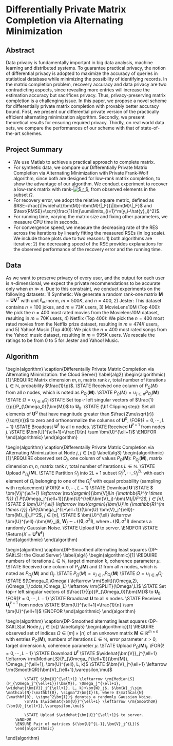 # Differentially Private Matrix Completion via Alternating Minimization
## Abstract
Data privacy is fundamentally important in big data analysis, machine learning and distributed systems. To guarantee practical privacy, the notion of differential privacy is adopted to maximize the accuracy of queries in statistical database while minimizing the possibility of identifying records. In the matrix completion problem, recovery accuracy and data privacy are two contradicting aspects, since revealing more entries will increase the estimation accuracy but sacrifices privacy. Thus, privacy-preserving matrix completion is a challenging issue. In this paper, we propose a novel scheme for differentially private matrix completion with provably better accuracy bound. First, we present our differential private version of the practically efficient alternating minimization algorithm. Secondly, we present theoretical results for ensuring required privacy. Thirdly, on real world data sets, we compare the performances of our scheme with that of state-of-the-art schemes.

## Project Summary
+ We use Matlab to achieve a practical approach to complete matrix. 
+ For synthetic data, we compare our Differentially Private Matrix Completion via Alternating Minimization with Private Frank-Wolf algorithm, since both are designed for low-rank matrix completion, to show the advantage of our algorithm. We conduct experiment to recover a low-rank matrix with rank-<a href="https://www.codecogs.com/eqnedit.php?latex=$&space;r&space;$" target="_blank"><img src="https://latex.codecogs.com/gif.latex?$&space;r&space;$" title="$ r $" /></a>, from observed elements in the subset $\Omega$. 
+ For recovery error, we adopt the relative square metric, defined as $RSE=\frac{\|\widehat{\bm{M}}-\bm{M}\|_F}{\|\bm{M}\|_F}$ and $\text{RMSE}=\sqrt{\frac{1}{m}\sum\limits_{i=1}^m(y_i-\hat{y}_i)^2}$.
+ For running time, varying the matrix size and fixing other parameters, we measure CPU time in seconds.
+ For convergence speed, we measure the decreasing rate of the RES across the iterations by linearly fitting the measured RSEs (in log scale). We include those plots due to two reasons: 1) both algorithms are iterative; 2) the decreasing speed of the RSE provides explanations for the observed performance of the recovery error and the running time.

## Data
As we want to preserve privacy of every user, and the output for each user is $n$-dimensional, we expect the private recommendations to be accurate only when $m\gg n$. Due to this constraint, we conduct experiments on the following datasets: 1) Synthetic: We generate a random rank-one matrix $\bm{M}=\bm{U}\bm{V}^T$ with unit $\ell_\infty$-norm, $m=500K$, and $n = 400$, 2) Jester: This dataset contains $n = 100$ jokes, and $m \approx 73K$ users, 3) MovieLens10M (Top 400): We pick the $n = 400$ most rated movies from the Movielens10M dataset, resulting in $m \approx 70K$ users, 4) Netﬂix (Top 400): We pick the $n = 400$ most rated movies from the Netflix prize dataset, resulting in $m \approx 474K$ users, and 5) Yahoo! Music (Top 400): We pick the $n = 400$ most rated songs from the Yahoo! music dataset, resulting in $m \approx 995K$ users. We rescale the ratings to be from $0$ to $5$ for Jester and Yahoo! Music.

## Algorithm
\begin{algorithm}
    \caption{Differentailly Private Matrix Completion via Alternating Minimization: the Cloud Server}
    \label{alg2}
    \begin{algorithmic}[1]
        \REQUIRE Matrix dimension $m, n$, matrix rank $r$, total number of iterations $L\in \mathbb{N}$, probability $\frac{1}{p}$.
        \STATE Received one column of $P_{\Omega}(M)$ from all $n$ nodes, which is noted as $P_{\Omega_j}(\bm{M})$.
        \STATE $P_{\Omega}(M) = \cup_{j\in n} P_{\Omega_j}(\bm{M})$
        \STATE $\Omega = \cup_{j\in n} \Omega_j$
        \STATE Set top-$r$ left singular vectors of $\frac{1}{{p}}P_{\Omega_0}(\bm{M})$ to $\bm{U}_0$.
        \STATE {\bf Clipping step}: Set all elements of $\bm{U}^0$ that have magnitude greater than $\frac{2\mu\sqrt{r}}{\sqrt{n}}$ to zero and orthonormalize the columns of $\bm{U}^0$,
        \FOR{$\ell=0, \cdots, L-1$}
            \STATE Broadcast $\bm{U}^{\ell}$ to all $n$ nodes.
            \STATE Received $\bm{U}^{\ell+1}$ from nodes $j$.
            \STATE $\bm{U}^{\ell+1}=\frac{1}{n} \sum \bm{U}^{\ell+1}$
        \ENDFOR
    \end{algorithmic}
\end{algorithm}


\begin{algorithm}
    \caption{Differentailly Private Matrix Completion via Alternating Minimization at Node $j$, $j\in [n]$}
    \label{alg3}
    \begin{algorithmic}[1]
        \REQUIRE observed set $\Omega_j$, one column of values $P_{\Omega}(\bm{M})$: $P_{\Omega_j}(\bm{M})$, matrix dimension $m, n$, matrix rank $r$, total number of iterations $L\in \mathbb{N}$.
        \STATE Upload $P_\Omega_j(\bm{M})$.
        \STATE Partition $\Omega_j$ into $2L+1$ subset $\Omega_j^0,\, \cdots, \,\Omega_j^{2L}$ with each element of $\Omega_j$ belonging to one of the $\Omega_j^{\ell}$ with equal probability (sampling with replacement)
        \FOR{$\ell=0, \cdots, L-1$}
            \STATE Download $\bm{U}$
            \STATE $ \bm{V}_j^{\ell+1} \leftarrow \text{argmin}_{\bm{V}_j\in {\mathbb{R}^{r \times 1}}} {\| P_{\Omega_j^{\ell+1}}(\bm{U}^{\ell}\bm{V}_j)-\bm{M}_j\|}_F^2$, $j\in [n]$,
            \STATE $ \bm{U}^{\ell} \leftarrow \text{argmin}_{\bm{U}\in {\mathbb{R}^{m \times r}}} {\|P_{\Omega_j^{L+\ell+1}}(\bm{U} \bm{V}_j^{\ell})-\bm{M}_j\|}_F^2$, $j\in [n]$,
            \STATE $ \bm{U}^{\ell} \leftarrow \bm{U}^{\ell}+\bm{W}_j$, $\bm{W}_j\sim \mathcal{N}(\mathbf{0}, \sigma^2\bm{I})$, where $\mathcal{N}(\mathbf{0}, \sigma^2\bm{I})$ denotes a randomly Gaussian Noise.
            \STATE Upload $\bm{U}$ to server.
        \ENDFOR
        \STATE \Return{$X = \bm{U}^{\ell}\bm{V}^{\ell}$}  
    \end{algorithmic}
\end{algorithm}


\begin{algorithm}
    \caption{DP-Smoothed alternating least squares (DP-SAltLS): the Cloud Server}
        \label{alg4}
        \begin{algorithmic}[1]
        \REQUIRE  numbers of iterations $L\in \mathbb{N}$, target dimension $k$, coherence parameter $\mu$.
        \STATE Received one column of $P_{\Omega}(\bm{M})$ and $\Omega$ from all $n$ nodes, which is noted as $P_{\Omega_j}(\bm{M})$ and $\Omega_j$.
        \STATE $P_{\Omega}(M) = \cup_{j\in n} P_{\Omega_j}(\bm{M})$
        \STATE $\Omega = \cup_{j\in n} \Omega_j$
        \STATE $(\Omega_0,\Omega') \leftarrow \rm{Split}(\Omega,2),(\Omega_1,\cdots,\Omega_L)     \leftarrow \rm{SPLIT}(\Omega',L)$
        \STATE Set top-$r$ left singular vectors of $\frac{1}{{p}}P_{\Omega_0}(\bm{M})$ to $\bm{U}_0$.
        \FOR{$\ell=0, \cdots, L-1$}
            \STATE Broadcast $\bm{U}$ to all $n$ nodes.
            \STATE Received $\bm{U}^{\ell+1}_{j}$ from nodes 
            \STATE $\bm{U}^{\ell+1}=\frac{1}{n} \sum \bm{U}^{\ell+1}$
        \ENDFOR
        \end{algorithmic}
\end{algorithm}



\begin{algorithm}
    \caption{DP-Smoothed alternating least squares (DP-SAltLS)at Node $j$, $j \in [n]$}
        \label{alg5}
        \begin{algorithmic}[1]
        \REQUIRE observed set of indices $\Omega \in [m]\times[n]$ of an unknown matrix $\bm{M}\in\mathbb{R}^{m\times n}$ with entries $P_\Omega(\bm{M})$, numbers of iterations $L\in \mathbb{N}$, error parameter $\varepsilon > 0$, target dimension $k$, coherence parameter $\mu$.
        \STATE Upload $P_\Omega(\bm{M})_j$.
        \FOR{$\ell=0, \cdots, L-1$}
            \STATE Download $\bm{U}^{\ell}$
            \STATE $\widehat{\bm{V}}_j^{\ell+1} \leftarrow \rm{MedianLS}(P_{\Omega_j^{\ell+1}}(\bm{M}), \Omega_j^{\ell+1}, \bm{U}^{\ell}, L, k)$
            \STATE $\bm{V}_j^{\ell+1} \leftarrow \rm{SmoothQR}(\bm{V}_{\ell+1},\varepsilon,\mu)$


            \STATE $\bm{U}^{\ell+1} \leftarrow \rm{MedianLS}(P_{\Omega_j^{\ell+1}}(\bm{M}), \Omega_j^{\ell+1}, \widehat{\bm{V}}_j^{\ell+1}, L, k)+\bm{W}_j$, $\bm{W}_j\sim \mathcal{N}(\mathbf{0}, \sigma^2\bm{I})$, where $\mathcal{N}(\mathbf{0}, \sigma^2\bm{I})$ denotes a randomly Gaussian Noise.
            \STATE $\widehat{\bm{U}}^{\ell+1} \leftarrow \rm{SmoothQR}(\bm{U}_{\ell+1},\varepsilon,\mu)$

            \STATE Upload $\widehat{\bm{U}}^{\ell+1}$ to server.
        \ENDFOR
        \ENSURE Pair of matrices $(\bm{U}^{L-1},\bm{V}_j^{L})$
        \end{algorithmic}
\end{algorithm}